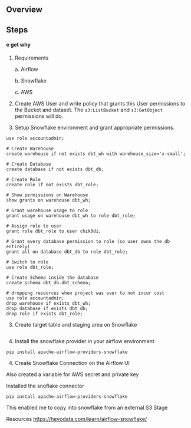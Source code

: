 ## Overview



## Steps 
#### e get why
1. Requirements

    a. Airflow
    
    b. Snowflake

    c. AWS

2. Create AWS User and write policy that grants this User permissions to the Bucket and dataset. The `s3:ListBucket` and `s3:GetObject` permissions will do. 
2. Setup Snowflake environment and grant appropriate permissions. 
```
use role accountadmin;

# Create Warehouse
create warehouse if not exists dbt_wh with warehouse_size='x-small';

# Create Database
create database if not exists dbt_db;

# Create Role
create role if not exists dbt_role;

# Show permissions on Warehouse
show grants on warehouse dbt_wh;

# Grant warehouse usage to role 
grant usage on warehouse dbt_wh to role dbt_role;

# Assign role to user
grant role dbt_role to user chik0di;

# Grant every database permission to role (so user owns the db entirely)
grant all on database dbt_db to role dbt_role;

# Switch to role 
use role dbt_role;

# Create Schema inside the database
create schema dbt_db.dbt_schema;

# dropping resources when project was over to not incur cost
use role accountadmin;
drop warehouse if exists dbt_wh;
drop database if exists dbt_db;
drop role if exists dbt_role;
```

3. Create target table and staging area on Snowflake 
```
```
4. Install the snowflake provider in your airflow environment
```
pip install apache-airflow-providers-snowflake   
```

4. Create Snowflake Connection on the Airflow UI



Also created a variable for AWS secret and private key

Installed the snoflake connector
```
pip install apache-airflow-providers-snowflake
```

This enabled me to copy into snowflake from an external S3 Stage

Resources
https://hevodata.com/learn/airflow-snowflake/
